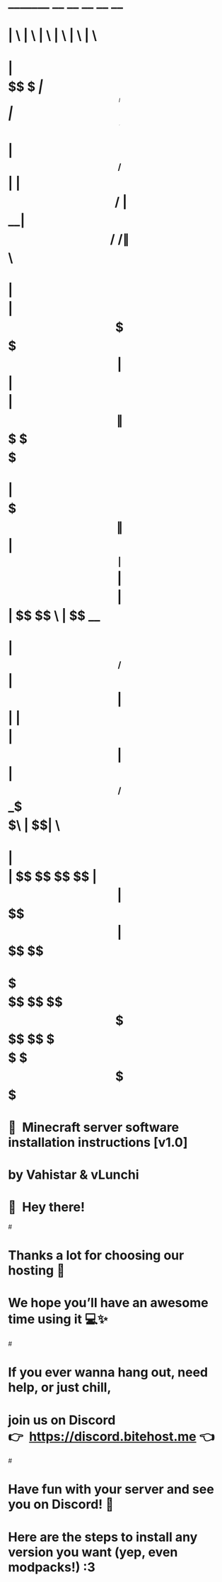 #     _______   __    __                __    __                        __     
#    |       \ |  \  |  \              |  \  |  \                      |  \    
#    | $$$$$$$\ \$$ _| $$_     ______  | $$  | $$  ______    _______  _| $$_   
#    | $$__/ $$|  \|   $$ \   /      \ | $$__| $$ /      \  /       \|   $$ \  
#    | $$    $$| $$ \$$$$$$  |  $$$$$$\| $$    $$|  $$$$$$\|  $$$$$$$ \$$$$$$  
#    | $$$$$$$\| $$  | $$ __ | $$    $$| $$$$$$$$| $$  | $$ \$$    \   | $$ __ 
#    | $$__/ $$| $$  | $$|  \| $$$$$$$$| $$  | $$| $$__/ $$ _\$$$$$$\  | $$|  \
#    | $$    $$| $$   \$$  $$ \$$     \| $$  | $$ \$$    $$|       $$   \$$  $$
#     \$$$$$$$  \$$    \$$$$   \$$$$$$$ \$$   \$$  \$$$$$$  \$$$$$$$     \$$$$ 
#                                                                              
#     🚀  Minecraft server software installation instructions [v1.0]                                                                          
#     by Vahistar & vLunchi     
#                                                               
#     🎉  Hey there!                        
# 
#     Thanks a lot for choosing our hosting 🚀  
#     We hope you’ll have an awesome time using it 💻✨  
# 
#     If you ever wanna hang out, need help, or just chill,  
#     join us on Discord 👉  https://discord.bitehost.me 👈
# 
#     Have fun with your server and see you on Discord! 👋
#
#     Here are the steps to install any version you want (yep, even modpacks!) :3
#
